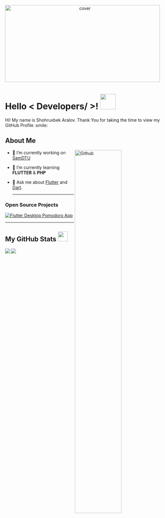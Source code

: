<div align="center">
<img width="100%" height = "250px" src="https://cdn.pixabay.com/photo/2022/05/01/15/02/art-7167741__340.png" alt="cover" />
</div>

<h1> Hello < Developers/ >! <img src = "https://raw.githubusercontent.com/MartinHeinz/MartinHeinz/master/wave.gif" width = 50px> </h1>
<p align='center'>

</p>
<div size='20px'> Hi! My name is Shohruxbek Aralov. Thank You for taking the time to view my GitHub Profile :smile: 
</div>

<h2> About Me </h2>

<img width="55%" align="right" alt="Github" src="https://raw.githubusercontent.com/onimur/.github/master/.resources/git-header.svg" />


- 🔭 I’m currently working on [SamDTU](https://www.sammu.uz)

- 🌱 I’m currently learning **FLUTTER** & **PHP**

- 💬 Ask me about [Flutter](https://flutter.dev) and [Dart](https://dart.dev).

  ---
  
### Open Source Projects

[![Flutter Desktop Pomodoro App](https://github-readme-stats.vercel.app/api/pin/?username=shohruxbek&repo=flutter_desktop_pomodoro_app)](https://github.com/shohruxbek/flutter_desktop_pomodoro_app)
  
---
<h2> My GitHub Stats <img src='https://media1.giphy.com/media/du3J3cXyzhj75IOgvA/giphy.gif?cid=ecf05e47x2g034i9pzwtzzsd3xgg2w9nr94t4tflbbgo3008&rid=giphy.gif' width='32px'> </h2>

<a href="https://github.com/shohruxbek/github-readme-stats">
<img align="left" src="https://github-readme-stats.vercel.app/api?username=shohruxbek&count_private=true&show_icons=true&theme=default" />
</a>

<a href="https://github.com/anuraghazra/convoychat">
<img align="left" src="https://github-readme-stats.vercel.app/api/top-langs/?username=shohruxbek&theme=default" />
</a>
